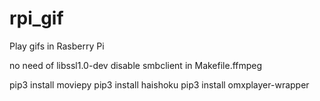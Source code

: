 # rpi_gif
Play gifs in Rasberry Pi

no need of libssl1.0-dev
disable smbclient in Makefile.ffmpeg

pip3 install moviepy
pip3 install haishoku
pip3 install omxplayer-wrapper
